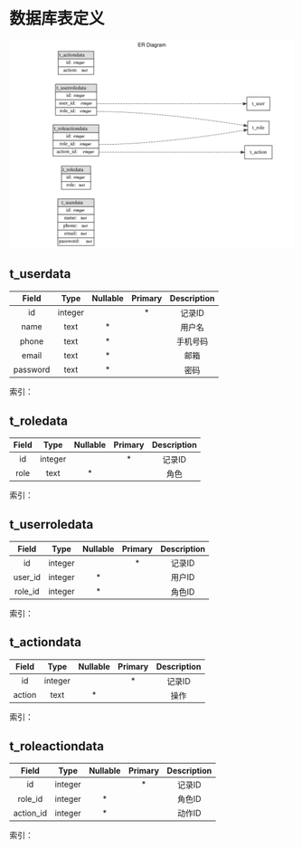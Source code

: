 # 数据库表定义

![ER图](./db_cicada.svg)

## t_userdata



| Field | Type | Nullable | Primary | Description |
| :-: | :-: | :-: | :-: | :-: |
| id | integer |  | * | 记录ID |
| name | text | * |  | 用户名 |
| phone | text | * |  | 手机号码 |
| email | text | * |  | 邮箱 |
| password | text | * |  | 密码 |





索引：


## t_roledata



| Field | Type | Nullable | Primary | Description |
| :-: | :-: | :-: | :-: | :-: |
| id | integer |  | * | 记录ID |
| role | text | * |  | 角色 |





索引：


## t_userroledata



| Field | Type | Nullable | Primary | Description |
| :-: | :-: | :-: | :-: | :-: |
| id | integer |  | * | 记录ID |
| user_id | integer | * |  | 用户ID |
| role_id | integer | * |  | 角色ID |





索引：


## t_actiondata



| Field | Type | Nullable | Primary | Description |
| :-: | :-: | :-: | :-: | :-: |
| id | integer |  | * | 记录ID |
| action | text | * |  | 操作 |





索引：


## t_roleactiondata



| Field | Type | Nullable | Primary | Description |
| :-: | :-: | :-: | :-: | :-: |
| id | integer |  | * | 记录ID |
| role_id | integer | * |  | 角色ID |
| action_id | integer | * |  | 动作ID |





索引：


